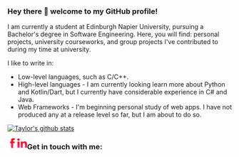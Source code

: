 ### Hey there 👋 welcome to my GitHub profile!

I am currently a student at Edinburgh Napier University, pursuing a Bachelor's degree in Software Engineering. Here, you will find: personal projects, university courseworks, and group projects I've contributed to during my time at university.

I like to write in:
* Low-level languages, such as C/C++.
* High-level languages - I am currently looking learn more about Python and Kotlin/Dart, but I currently have considerable experience in C# and Java.
* Web Frameworks - I'm beginning personal study of web apps. I have not produced any at a release level so far, but I am about to do so.

[![Taylor's github stats](https://github-readme-stats.vercel.app/api?username=taylorc1009&count_private=true&include_all_commits=true&theme=radical)](https://google.com)

[<img align="left" alt="Facebook" width="22px" src="images/facebook.svg"/>][facebook]
[<img align="left" alt="LinkedIn" width="22px" src="images/linkedin.svg"/>][linkedin]

### Get in touch with me:
[facebook]: https://www.facebook.com/taylorc1009
[linkedin]: https://www.linkedin.com/in/taylor-courtney-27a70019b

<!--
**taylorc1009/taylorc1009** is a ✨ _special_ ✨ repository because its `README.md` (this file) appears on your GitHub profile.

Here are some ideas to get you started:

- 🔭 I’m currently working on ...
- 🌱 I’m currently learning ...
- 👯 I’m looking to collaborate on ...
- 🤔 I’m looking for help with ...
- 💬 Ask me about ...
- 📫 How to reach me: ...
- 😄 Pronouns: ...
- ⚡ Fun fact: ...
-->
